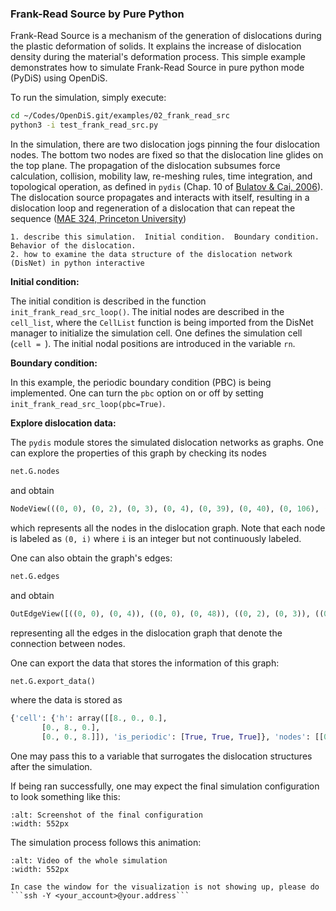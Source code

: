### Frank-Read Source by Pure Python

Frank-Read Source is a mechanism of the generation of dislocations during the plastic deformation of solids. It explains the increase of dislocation density during the material's deformation process. This simple example demonstrates how to simulate Frank-Read Source in pure python mode (PyDiS) using OpenDiS.

To run the simulation, simply execute:

```bash
cd ~/Codes/OpenDiS.git/examples/02_frank_read_src
python3 -i test_frank_read_src.py
```

In the simulation, there are two dislocation jogs pinning the four dislocation nodes. The bottom two nodes are fixed so that the dislocation line glides on the top plane. The propagation of the dislocation subsumes force calculation, collision, mobility law, re-meshing rules, time integration, and topological operation, as defined in ```pydis``` (Chap. 10 of [Bulatov & Cai, 2006](https://core.ac.uk/reader/44178170)). The dislocation source propagates and interacts with itself, resulting in a dislocation loop and regeneration of a dislocation that can repeat the sequence ([MAE 324, Princeton University](https://www.princeton.edu/~maelabs/mae324/glos324/frankreed.htm))

```{important}
1. describe this simulation.  Initial condition.  Boundary condition.  Behavior of the dislocation.
2. how to examine the data structure of the dislocation network (DisNet) in python interactive
```

**Initial condition:** 

The initial condition is described in the function ```init_frank_read_src_loop()```. The initial nodes are described in the ```cell_list```, where the ```CellList``` function is being imported from the DisNet manager to initialize the simulation cell. One defines the simulation cell (```cell = ```). The initial nodal positions are introduced in the variable ```rn```.


**Boundary condition:**

In this example, the periodic boundary condition (PBC) is being implemented. One can turn the ```pbc``` option on or off by setting ```init_frank_read_src_loop(pbc=True)```.

**Explore dislocation data:**

The ```pydis``` module stores the simulated dislocation networks as graphs. One can explore the properties of this graph by checking its nodes

```python
net.G.nodes
```
and obtain
```python
NodeView(((0, 0), (0, 2), (0, 3), (0, 4), (0, 39), (0, 40), (0, 106), (0, 48), (0, 47), (0, 125), (0, 8), (0, 55), (0, 56), (0, 13), (0, 65), (0, 64), (0, 111), (0, 89), (0, 116), (0, 103), (0, 114), (0, 60), (0, 7)))
```
which represents all the nodes in the dislocation graph. Note that each node is labeled as ```(0, i)``` where ```i``` is an integer but not continuously labeled.

One can also obtain the graph's edges:
```python
net.G.edges
```
and obtain
```python
OutEdgeView([((0, 0), (0, 4)), ((0, 0), (0, 48)), ((0, 2), (0, 3)), ((0, 2), (0, 47)), ((0, 3), (0, 2)), ((0, 3), (0, 4)), ((0, 4), (0, 3)), ((0, 4), (0, 0)), ((0, 39), (0, 56)), ((0, 39), (0, 13)), ((0, 40), (0, 65)), ((0, 40), (0, 116)), ((0, 106), (0, 114)), ((0, 106), (0, 60)), ((0, 48), (0, 0)), ((0, 48), (0, 13)), ((0, 47), (0, 2)), ((0, 47), (0, 65)), ((0, 125), (0, 89)), ((0, 125), (0, 103)), ((0, 8), (0, 64)), ((0, 8), (0, 116)), ((0, 55), (0, 89)), ((0, 55), (0, 7)), ((0, 56), (0, 39)), ((0, 56), (0, 103)), ((0, 13), (0, 48)), ((0, 13), (0, 39)), ((0, 65), (0, 47)), ((0, 65), (0, 40)), ((0, 64), (0, 8)), ((0, 64), (0, 114)), ((0, 111), (0, 60)), ((0, 111), (0, 7)), ((0, 89), (0, 125)), ((0, 89), (0, 55)), ((0, 116), (0, 40)), ((0, 116), (0, 8)), ((0, 103), (0, 125)), ((0, 103), (0, 56)), ((0, 114), (0, 106)), ((0, 114), (0, 64)), ((0, 60), (0, 111)), ((0, 60), (0, 106)), ((0, 7), (0, 111)), ((0, 7), (0, 55))])
```
representing all the edges in the dislocation graph that denote the connection between nodes.

One can export the data that stores the information of this graph:
```python
net.G.export_data()
```
where the data is stored as
```python
{'cell': {'h': array([[8., 0., 0.],
       [0., 8., 0.],
       [0., 0., 8.]]), 'is_periodic': [True, True, True]}, 'nodes': [[0.0, -0.5, 0.0, 7], [0.0, 0.5, 0.0, 7], [0.0, 0.5, -1.0, 7], [0.0, -0.5, -1.0, 7], [0.6171914542157114, -0.9203767203483139, 0.0, 0], [0.5896056897739462, 0.9205821223444571, 0.0, 0], [1.527654949085545, 0.37859632672384724, 0.0, 0], [0.10738792556990989, -0.7427245725072399, 0.0, 0], [0.10444403949640058, 0.7398113693714066, 0.0, 0], [1.2394214646843567, -0.7124467613152135, 0.0, 0], [1.038784432520676, 0.8285147317619693, 0.0, 0], [1.5716894184507821, -0.28790456076296594, 0.0, 0], [0.9117097060289435, -0.8758517344507986, 0.0, 0], [0.34637940319295846, -0.8795321491305716, 0.0, 0], [0.3378369332510002, 0.8766402879318167, 0.0, 0], [1.2872062053182376, 0.6724966429085716, 0.0, 0], [1.6233434358862746, 0.05363704629680839, 0.0, 0], [1.429249934659248, -0.5312531663550655, 0.0, 0], [0.816660983695957, 0.9004808461025454, 0.0, 0], [1.0825050529428142, -0.806130063119192, 0.0, 0], [1.4213149895828676, 0.5379245440205022, 0.0, 0], [1.5920293249425574, 0.2218589104669993, 0.0, 0], [1.6172723087695884, -0.11733006641199845, 0.0, 0]], 'segs': [[0, 3, -1.0, -0.0, -0.0, 0.0, -1.0, 0.0], [0, 7, 1.0, 0.0, 0.0, 0.0, 0.0, 1.0], [1, 2, 1.0, 0.0, 0.0, -0.0, 1.0, 0.0], [1, 8, -1.0, -0.0, -0.0, 0.0, 0.0, 1.0], [2, 3, 1.0, 0.0, 0.0, 0.0, 0.0, -1.0], [4, 12, 1.0, 0.0, 0.0, 0.0, 0.0, 1.0], [4, 13, -1.0, -0.0, -0.0, 0.0, 0.0, 1.0], [5, 14, 1.0, 0.0, 0.0, 0.0, 0.0, 1.0], [5, 18, -1.0, -0.0, -0.0, 0.0, 0.0, 1.0], [6, 20, 1.0, 0.0, 0.0, 0.0, 0.0, 1.0], [6, 21, -1.0, -0.0, -0.0, 0.0, 0.0, 1.0], [7, 13, 1.0, 0.0, 0.0, 0.0, 0.0, 1.0], [8, 14, -1.0, -0.0, -0.0, 0.0, 0.0, 1.0], [9, 17, 1.0, 0.0, 0.0, 0.0, 0.0, 1.0], [9, 19, -1.0, -0.0, -0.0, 0.0, 0.0, 1.0], [10, 15, -1.0, -0.0, -0.0, 0.0, 0.0, 1.0], [10, 18, 1.0, 0.0, 0.0, 0.0, 0.0, 1.0], [11, 17, -1.0, -0.0, -0.0, 0.0, 0.0, 1.0], [11, 22, 1.0, 0.0, 0.0, 0.0, 0.0, 1.0], [12, 19, 1.0, 0.0, 0.0, 0.0, 0.0, 1.0], [15, 20, -1.0, -0.0, -0.0, 0.0, 0.0, 1.0], [16, 21, 1.0, 0.0, 0.0, 0.0, 0.0, 1.0], [16, 22, -1.0, -0.0, -0.0, 0.0, 0.0, 1.0]]}
```
One may pass this to a variable that surrogates the dislocation structures after the simulation.

If being ran successfully, one may expect the final simulation configuration to look something like this:
```{figure} frank_read_schematic.png
:alt: Screenshot of the final configuration
:width: 552px
```

The simulation process follows this animation:
```{figure} frank_read_vid.gif
:alt: Video of the whole simulation
:width: 552px
```


```{hint}
In case the window for the visualization is not showing up, please do ```ssh -Y <your_account>@your.address```
```
